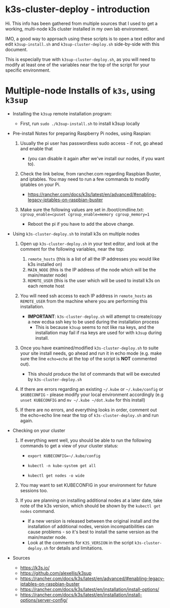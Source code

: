 # k3s-cluster-deploy - introduction

Hi.  This info has been gathered from multiple sources that I used to get a working, multi-node k3s cluster installed in my own lab environment.

IMO, a good way to approach using these scripts is to open a text editor and edit `k3sup-install.sh` and `k3sup-cluster-deploy.sh` side-by-side with this document.

This is especially true with `k3sup-cluster-deploy.sh`, as you will need to modify at least one of the variables near the top of the script for your specific environment.

# Multiple-node Installs of `k3s`, using `k3sup`

+ Installing the `k3sup` remote installation program:
    
    - First, run `sudo ./k3sup-install.sh` to install k3sup locally

+ Pre-install Notes for preparing Raspberry Pi nodes, using Raspian:

    1. Usually the pi user has passwordless sudo access - if not, go ahead and enable that 
        - (you can disable it again after we've install our nodes, if you want to).

    2. Check the link below, from rancher.com regarding Raspbian Buster, and iptables.  You may need to run a few commands to modify iptables on your Pi.
        - https://rancher.com/docs/k3s/latest/en/advanced/#enabling-legacy-iptables-on-raspbian-buster

    3. Make sure the following values are set in /boot/cmdline.txt: `cgroup_enable=cpuset cgroup_enable=memory cgroup_memory=1`
        - Reboot the pi if you have to add the above change.

+ Using `k3s-cluster-deploy.sh` to install k3s on multiple nodes

    1. Open up `k3s-cluster-deploy.sh` in your text editor, and look at the comment for the following variables, near the top:
        1. `remote_hosts` (this is a list of all the IP addresses you would like k3s installed on)
        2. `MAIN_NODE` (this is the IP address of the node which will be the main/master node)
        3. `REMOTE_USER` (this is the user which will be used to install k3s on each remote host

    2.  You will need ssh access to each IP address in `remote_hosts` as `REMOTE_USER` from the machine where you are performing this installation.
        - **IMPORTANT**: `k3s-cluster-deploy.sh` will attempt to create/copy a new ecdsa ssh key to be used during the installation process 
            - This is because `k3sup` seems to not like rsa keys, and the installation may fail if rsa keys are used for with `k3sup` during install.

    3.  Once you have examined/modified `k3s-cluster-deploy.sh` to suite your site install needs, go ahead and run it in echo mode (e.g. make sure the line `echo=echo` at the top of the script is **NOT** commented out).
        - This should produce the list of commands that will be executed by `k3s-cluster-deploy.sh`

    4. If there are errors regarding an existing `~/.kube` or `~/.kube/config` or `$KUBECONFIG` - please modify your local environment accordingly (e.g `unset KUBECONFIG` and `mv ~/.kube ~/dot.kube` for this install)

    5. If there are no errors, and everything looks in order, comment out the echo=echo line near the top of `k3s-cluster-deploy.sh` and run again.

+ Checking on your cluster

   1. If everything went well, you should be able to run the following commands to get a view of your cluster status:

       - `export KUBECONFIG=~/.kube/config`

       - `kubectl -n kube-system get all`

       - `kubectl get nodes -o wide`

    2. You may want to set KUBECONFIG in your environment for future sessions too.

    3. If you are planning on installing additional nodes at a later date, take note of the k3s version, which should be shown by the `kubectl get nodes` command.
        - If a new version is released between the original install and the installation of additional nodes, version incompatibilities can cause problems - so it's best to install the same version as the main/master node.
        - Look at the comments for `K3S_VERSION` in the script `k3s-cluster-deploy.sh` for details and limitations.

+ Sources

    - https://k3s.io/
    - https://github.com/alexellis/k3sup
    - https://rancher.com/docs/k3s/latest/en/advanced/#enabling-legacy-iptables-on-raspbian-buster
    - https://rancher.com/docs/k3s/latest/en/installation/install-options/
    - https://rancher.com/docs/k3s/latest/en/installation/install-options/server-config/
    


